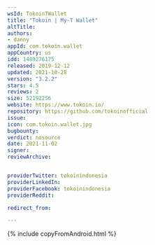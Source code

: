 ```yaml
---
wsId: TokoinTWallet
title: "Tokoin | My-T Wallet"
altTitle:
authors:
- danny
appId: com.tokoin.wallet
appCountry: us
idd: 1489276175
released: 2019-12-12
updated: 2021-10-28
version: "3.2.2"
stars: 4.5
reviews: 2
size: 52192256
website: https://www.tokoin.io/
repository: https://github.com/tokoinofficial
issue:
icon: com.tokoin.wallet.jpg
bugbounty:
verdict: nosource
date: 2021-11-02
signer:
reviewArchive:


providerTwitter: tokoinindonesia
providerLinkedIn:
providerFacebook: tokoinindonesia
providerReddit:

redirect_from:

---
```

{% include copyFromAndroid.html %}
